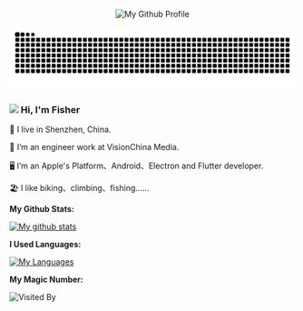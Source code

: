 <p align="center">
  <img src="https://p.ipic.vip/dsbb0u.gif" alt="My Github Profile" style="width: 600px; height: auto;" />
</p>

<picture>
  <source media="(prefers-color-scheme: dark)" srcset="https://raw.githubusercontent.com/fisher158163/fisher158163/output/github-contribution-grid-snake-dark.svg">
  <source media="(prefers-color-scheme: light)" srcset="https://raw.githubusercontent.com/fisher158163/fisher158163/output/github-contribution-grid-snake.svg">
  <img alt="github contribution grid snake animation" src="https://raw.githubusercontent.com/fisher158163/fisher158163/output/github-contribution-grid-snake.svg">
</picture>

<!--<h3>
 <img src="assets/hello.gif" width="64"/>
  Hi, I'm Fisher
</h3>-->

<!--<h3>
 <img src="assets/drag.gif" width="64"/>
  Hi, I'm Fisher
</h3>-->

<h3>
 <img src="https://p.ipic.vip/67yvjm.gif" width="64"/>
  Hi, I'm Fisher
</h3>

<!--<h3>
 <img src="https://github.com/fisher158163/fisher158163/blob/main/assets/hello.gif" width="64"/>
  Hi, I'm Fisher
</h3>-->

📍 I live in Shenzhen, China.

🏢 I’m an engineer work at VisionChina Media.

🖥 I’m an  Apple's Platform、Android、Electron and Flutter developer.

🏖 I like biking、climbing、fishing......

**My Github Stats:**

[![My github stats](https://github-readme-stats.vercel.app/api?username=fisher158163&count_private=true&show_icons=true&theme=buefy&hide=contribs,prs,issues)](https://github.com/fisher158163) 

**I Used Languages:**

[![My Languages](https://github-readme-stats.vercel.app/api/top-langs/?username=fisher158163&layout=compact&langs_count=8&theme=buefy)](https://github.com/fisher158163)

**My Magic Number:**

![Visited By](https://count.getloli.com/get/@fisher158163?theme=gelbooru)